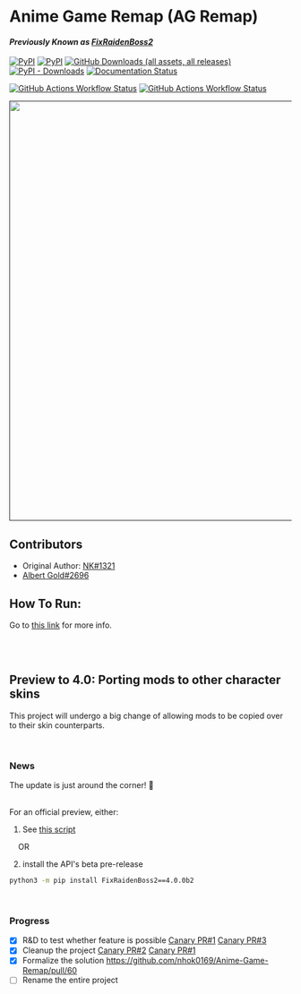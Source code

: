 # Anime Game Remap (AG Remap)
#### *Previously Known as <ins>FixRaidenBoss2</ins>*
[![PyPI](https://img.shields.io/pypi/pyversions/FixRaidenBoss2)](https://www.python.org/downloads/)
[![PyPI](https://img.shields.io/pypi/v/FixRaidenBoss2)](https://pypi.org/project/FixRaidenBoss2/)
[![GitHub Downloads (all assets, all releases)](https://img.shields.io/github/downloads/nhok0169/Anime-Game-Remap/total?label=Github%20Downloads)](https://github.com/nhok0169/Anime-Game-Remap/releases/latest)
[![PyPI - Downloads](https://img.shields.io/pypi/dm/FixRaidenBoss2?label=Pypi%20Downloads)](https://pypi.org/project/FixRaidenBoss2/)
[![Documentation Status](https://readthedocs.org/projects/anime-game-remap/badge/?version=latest)](https://anime-game-remap.readthedocs.io/en/latest/?badge=latest)

[![GitHub Actions Workflow Status](https://img.shields.io/github/actions/workflow/status/nhok0169/Anime-Game-Remap/unit-tests.yml?label=Unit%20Tests)](https://github.com/nhok0169/Anime-Game-Remap/actions/workflows/unit-tests.yml)
[![GitHub Actions Workflow Status](https://img.shields.io/github/actions/workflow/status/nhok0169/Anime-Game-Remap/integration-tests.yml?label=Integration%20Tests)](https://github.com/nhok0169/Anime-Game-Remap/actions/workflows/integration-tests.yml)


<a href=""><img alt="" src="https://github.com/nhok0169/Anime-Game-Remap/blob/nhok0169/Docs/src/_static/images/raiden.jpg" style="width:750px; height: auto;"></a>

## Contributors
- Original Author: [NK#1321](https://discordapp.com/users/277117247523389450)
- [Albert Gold#2696](https://github.com/Alex-Au1)


## How To Run:
Go to [this link](https://github.com/nhok0169/Anime-Game-Remap/tree/nhok0169/Anime%20Game%20Remap%20(for%20all%20users)/api) for more info.


<br>
<br>

## Preview to 4.0: Porting mods to other character skins
This project will undergo a big change of allowing mods to be copied over to their skin counterparts.

<br>

### News
The update is just around the corner! :tada: 

<br>
For an official preview, either:

1. See [this script](https://github.com/nhok0169/Anime-Game-Remap/blob/nhok0169/Anime%20Game%20Remap%20(for%20all%20users)/script%20build/src/FixRaidenBoss2/AGRemap.py)

&nbsp;&nbsp;&nbsp; OR

2. install the API's beta pre-release
```bash
python3 -m pip install FixRaidenBoss2==4.0.0b2
```

<br>

### Progress
- [x] R&D to test whether feature is possible  [Canary PR#1](https://github.com/Alex-Au1/Anime-Game-Remap/pull/1) [Canary PR#3](https://github.com/Alex-Au1/Anime-Game-Remap/pull/3)
- [x] Cleanup the project [Canary PR#2](https://github.com/Alex-Au1/Anime-Game-Remap/pull/2) [Canary PR#1](https://github.com/Alex-Au1/Anime-Game-Remap/pull/1)
- [x] Formalize the solution https://github.com/nhok0169/Anime-Game-Remap/pull/60
- [ ] Rename the entire project
